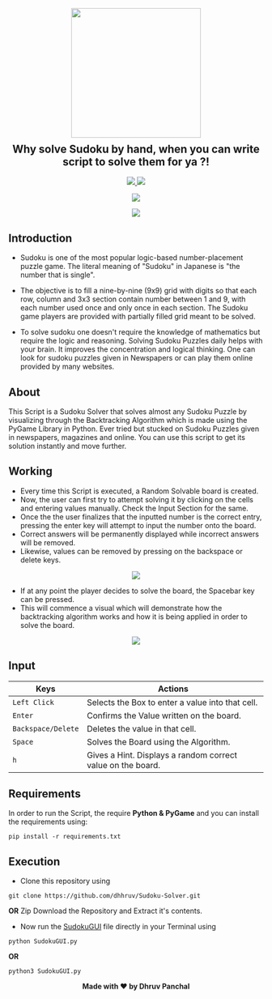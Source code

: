 <p align="center">
  <img src="https://github.com/dhhruv/Sudoku-Solver/blob/master/assets/thumbnail.png" width="256" height="256">
  <h2 align="center" style="margin-top: -4px !important;">Why solve Sudoku by hand, when you can write script to solve them for ya ?!</h2>
  <p align="center">
    <a href="https://github.com/dhhruv/Sudoku-Solver/blob/master/LICENSE">
      <img src="https://img.shields.io/badge/license-MIT-informational">
    </a>
    <a href="https://www.python.org/">
     <img src="https://img.shields.io/badge/python-v3.8-informational">
    </a>
  </p>
</p>
<p align="center">
 <img src="http://ForTheBadge.com/images/badges/made-with-python.svg">
</p>
<p align="center">
 <a href="https://dev.to/dhhruv/sudoku-solver-a-visualizer-made-using-backtracking-algorithm-5f0d">
     <img src="https://img.shields.io/badge/dev.to-0A0A0A?style=for-the-badge&logo=dev.to&logoColor=white">
    </a>
</p>

## Introduction

-   Sudoku is one of the most popular logic-based number-placement puzzle game. The literal meaning of "Sudoku" in Japanese is "the number that is single".

-   The objective is to fill a nine-by-nine (9x9) grid with digits so that each row, column and 3x3 section contain number between 1 and 9, with each number used once and only once in each section. The Sudoku game players are provided with partially filled grid meant to be solved.

-   To solve sudoku one doesn't require the knowledge of mathematics but require the logic and reasoning. Solving Sudoku Puzzles daily helps with your brain. It improves the concentration and logical thinking. One can look for sudoku puzzles given in Newspapers or can play them online provided by many websites.

## About

This Script is a Sudoku Solver that solves almost any Sudoku Puzzle by visualizing through the Backtracking Algorithm which is made using the PyGame Library in Python. Ever tried but stucked on Sudoku Puzzles given in newspapers, magazines and online. You can use this script to get its solution instantly and move further.

## Working

-   Every time this Script is executed, a Random Solvable board is created.
-   Now, the user can first try to attempt solving it by clicking on the cells and entering values manually. Check the Input Section for the same.
-   Once the the user finalizes that the inputted number is the correct entry, pressing the enter key will attempt to input the number onto the board.
-   Correct answers will be permanently displayed while incorrect answers will be removed.
-   Likewise, values can be removed by pressing on the backspace or delete keys.

<p align="center">
 <img src="https://github.com/dhhruv/Sudoku-Solver/blob/master/assets/Entering%20Values.gif">
</p>

-   If at any point the player decides to solve the board, the Spacebar key can be pressed.
-   This will commence a visual which will demonstrate how the backtracking algorithm works and how it is being applied in order to solve the board.

<p align="center">
 <img src="https://github.com/dhhruv/Sudoku-Solver/blob/master/assets/Visualizer.gif">
</p>

## Input

| Keys               | Actions                                                     |
| ------------------ | ----------------------------------------------------------- |
| `Left Click`       | Selects the Box to enter a value into that cell.            |
| `Enter`            | Confirms the Value written on the board.                    |
| `Backspace/Delete` | Deletes the value in that cell.                             |
| `Space`            | Solves the Board using the Algorithm.                       |
| `h`                | Gives a Hint. Displays a random correct value on the board. |

## Requirements

In order to run the Script, the require **Python & PyGame** and you can install the requirements using:

```
pip install -r requirements.txt
```

## Execution

-   Clone this repository using

```
git clone https://github.com/dhhruv/Sudoku-Solver.git
```

**OR**
Zip Download the Repository and Extract it's contents.

-   Now run the [SudokuGUI](https://github.com/dhhruv/Sudoku-Solver/blob/master/SudokuGUI.py) file directly in your Terminal using

```
python SudokuGUI.py
```

**OR**

```
python3 SudokuGUI.py
```

<p align='center'><b>Made with ❤ by Dhruv Panchal</b></p>

